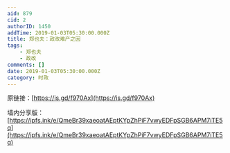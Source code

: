 ```yaml
---
aid: 879
cid: 2
authorID: 1450
addTime: 2019-01-03T05:30:00.000Z
title: 郑也夫：政改难产之因
tags:
    - 郑也夫
    - 政改
comments: []
date: 2019-01-03T05:30:00.000Z
category: 时政
---
```


原链接：[https://is.gd/f970Ax](https://is.gd/f970Ax)

墙内分享版：[https://ipfs.ink/e/QmeBr39xaeoatAEptKYpZhPiF7vwyEDFpSGB6APM7iTE5q](https://ipfs.ink/e/QmeBr39xaeoatAEptKYpZhPiF7vwyEDFpSGB6APM7iTE5q)
